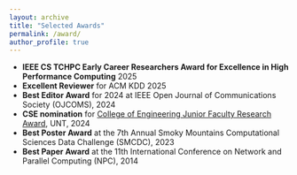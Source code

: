 ```yaml
---
layout: archive
title: "Selected Awards"
permalink: /award/
author_profile: true
---
```

* <strong>IEEE CS TCHPC Early Career Researchers Award for Excellence in High Performance Computing</strong> 2025
* <strong>Excellent Reviewer</strong> for ACM KDD 2025
* <strong>Best Editor Award</strong> for 2024 at IEEE Open Journal of Communications Society (OJCOMS), 2024
* <strong>CSE nomination</strong> for [College of Engineering Junior Faculty Research Award](https://engineering.unt.edu/sites/default/files/CENG_Junior_Faculty_Research_Award.pdf), UNT, 2024
* <strong>Best Poster Award</strong> at the 7th Annual Smoky Mountains Computational Sciences Data Challenge (SMCDC), 2023
* <strong>Best Paper Award</strong> at the 11th International Conference on Network and Parallel Computing (NPC), 2014

